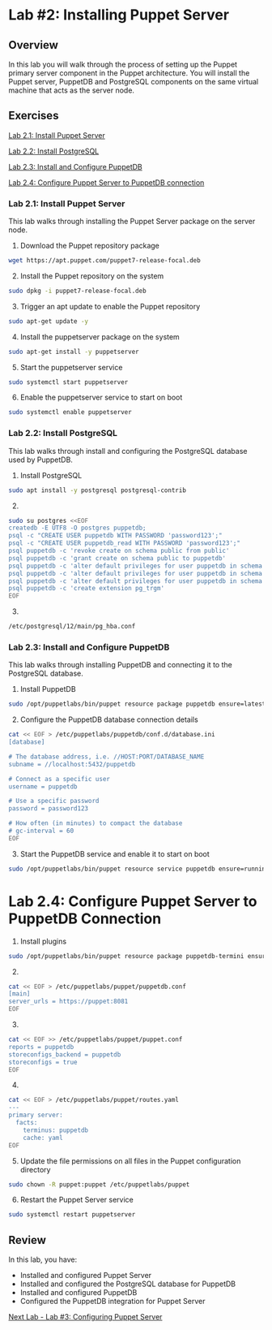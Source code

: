 # Lab #2: Installing Puppet Server

## Overview
In this lab you will walk through the process of setting up the Puppet primary server component in the Puppet architecture. You will install the Puppet server, PuppetDB and PostgreSQL components on the same virtual machine that acts as the server node.

## Exercises

[Lab 2.1: Install Puppet Server](#lab-21-install-puppet-server)

[Lab 2.2: Install PostgreSQL](#lab-22-install-postgresql)

[Lab 2.3: Install and Configure PuppetDB](#lab-23-install-and-configure-puppetdb)

[Lab 2.4: Configure Puppet Server to PuppetDB connection](#lab-24-configure-puppet-server-to-puppetdb-connection)

### Lab 2.1: Install Puppet Server

This lab walks through installing the Puppet Server package on the server node.

1. Download the Puppet repository package

```bash
wget https://apt.puppet.com/puppet7-release-focal.deb
```

2. Install the Puppet repository on the system

```bash
sudo dpkg -i puppet7-release-focal.deb
```

3. Trigger an apt update to enable the Puppet repository

```bash
sudo apt-get update -y
```

4. Install the puppetserver package on the system

```bash
sudo apt-get install -y puppetserver
```

5. Start the puppetserver service

```bash
sudo systemctl start puppetserver
```

6. Enable the puppetserver service to start on boot

```bash
sudo systemctl enable puppetserver
```

### Lab 2.2: Install PostgreSQL

This lab walks through install and configuring the PostgreSQL database used by PuppetDB.

1. Install PostgreSQL

```bash
sudo apt install -y postgresql postgresql-contrib
```

2. 

```bash
sudo su postgres <<EOF
createdb -E UTF8 -O postgres puppetdb;
psql -c "CREATE USER puppetdb WITH PASSWORD 'password123';"
psql -c "CREATE USER puppetdb_read WITH PASSWORD 'password123';"
psql puppetdb -c 'revoke create on schema public from public'
psql puppetdb -c 'grant create on schema public to puppetdb'
psql puppetdb -c 'alter default privileges for user puppetdb in schema public grant select on tables to puppetdb_read'
psql puppetdb -c 'alter default privileges for user puppetdb in schema public grant usage on sequences to puppetdb_read'
psql puppetdb -c 'alter default privileges for user puppetdb in schema public grant execute on functions to puppetdb_read'
psql puppetdb -c 'create extension pg_trgm'
EOF
```

3. 

```bash
/etc/postgresql/12/main/pg_hba.conf
```

### Lab 2.3: Install and Configure PuppetDB

This lab walks through installing PuppetDB and connecting it to the PostgreSQL database.

1. Install PuppetDB

```bash
sudo /opt/puppetlabs/bin/puppet resource package puppetdb ensure=latest
```

2. Configure the PuppetDB database connection details

```bash
cat << EOF > /etc/puppetlabs/puppetdb/conf.d/database.ini
[database]

# The database address, i.e. //HOST:PORT/DATABASE_NAME
subname = //localhost:5432/puppetdb

# Connect as a specific user
username = puppetdb

# Use a specific password
password = password123

# How often (in minutes) to compact the database
# gc-interval = 60
EOF
```

3. Start the PuppetDB service and enable it to start on boot

```bash
sudo /opt/puppetlabs/bin/puppet resource service puppetdb ensure=running enable=true
```

# Lab 2.4: Configure Puppet Server to PuppetDB Connection

1. Install plugins

```bash
sudo /opt/puppetlabs/bin/puppet resource package puppetdb-termini ensure=latest
```

2. 

```bash
cat << EOF > /etc/puppetlabs/puppet/puppetdb.conf
[main]
server_urls = https://puppet:8081
EOF
```

3. 

```bash
cat << EOF >> /etc/puppetlabs/puppet/puppet.conf
reports = puppetdb
storeconfigs_backend = puppetdb
storeconfigs = true
EOF
```

4. 

```bash
cat << EOF > /etc/puppetlabs/puppet/routes.yaml
---
primary server:
  facts:
    terminus: puppetdb
    cache: yaml
EOF
```

5. Update the file permissions on all files in the Puppet configuration directory

```bash
sudo chown -R puppet:puppet /etc/puppetlabs/puppet
```

6. Restart the Puppet Server service

```bash
sudo systemctl restart puppetserver
```

## Review

In this lab, you have:

+ Installed and configured Puppet Server
+ Installed and configured the PostgreSQL database for PuppetDB
+ Installed and configured PuppetDB
+ Configured the PuppetDB integration for Puppet Server

[Next Lab - Lab #3: Configuring Puppet Server](./labs/03-configuring-puppet-server.md)
